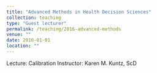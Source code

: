 ```yaml
---
title: "Advanced Methods in Health Decision Sciences"
collection: teaching
type: "Guest lecturer"
permalink: /teaching/2016-advanced-methods
venue: ""
date: 2016-01-01
location: ""
---
```


Lecture: Calibration
Instructor: Karen M. Kuntz, ScD